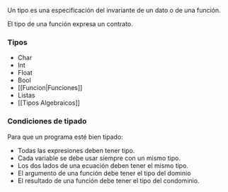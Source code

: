 Un tipo es una especificación del invariante de un dato o de una función.

El tipo de una función expresa un contrato.
### Tipos
* Char
* Int
* Float
* Bool
* [[Funcion|Funciones]]
* Listas
* [[Tipos Algebraicos]]

### Condiciones de tipado
Para que un programa esté bien tipado:
* Todas las expresiones deben tener tipo.
* Cada variable se debe usar siempre con un mismo tipo.
* Los dos lados de una ecuación deben tener el mismo tipo.
* El argumento de una función debe tener el tipo del dominio
* El resultado de una función debe tener el tipo del condominio.